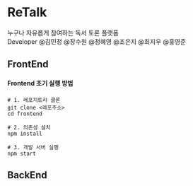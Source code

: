 # ReTalk
누구나 자유롭게 참여하는 독서 토론 플랫폼 <br>
Developer @김민정 @장수원 @정혜영 @조은지 @최지우 @홍영준

## FrontEnd
#### Frontend 초기 실행 방법

```
# 1. 레포지토리 클론
git clone <레포주소>
cd frontend

# 2. 의존성 설치
npm install

# 3. 개발 서버 실행
npm start
```
## BackEnd
